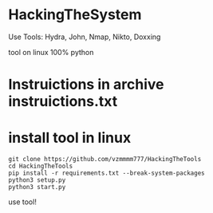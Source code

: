 # HackingTheSystem
Use Tools: Hydra, John, Nmap, Nikto, Doxxing

tool on linux
100% python

# Instruictions in archive instruictions.txt

# install tool in linux
```
git clone https://github.com/vzmmmm777/HackingTheTools
cd HackingTheTools
pip install -r requirements.txt --break-system-packages
python3 setup.py
python3 start.py
```

use tool!
